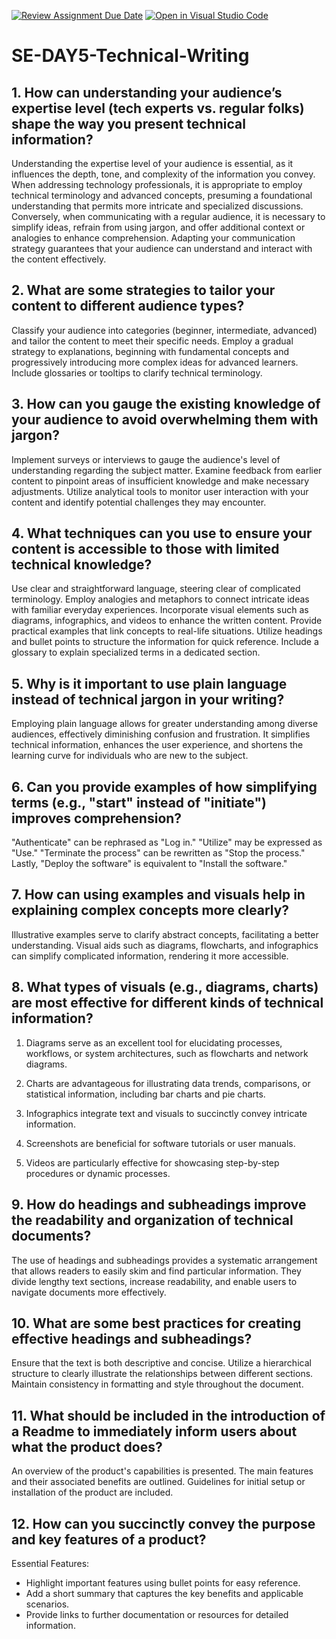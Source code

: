 [![Review Assignment Due Date](https://classroom.github.com/assets/deadline-readme-button-22041afd0340ce965d47ae6ef1cefeee28c7c493a6346c4f15d667ab976d596c.svg)](https://classroom.github.com/a/zsAR-pyY)
[![Open in Visual Studio Code](https://classroom.github.com/assets/open-in-vscode-2e0aaae1b6195c2367325f4f02e2d04e9abb55f0b24a779b69b11b9e10269abc.svg)](https://classroom.github.com/online_ide?assignment_repo_id=18503094&assignment_repo_type=AssignmentRepo)
# SE-DAY5-Technical-Writing
## 1. How can understanding your audience’s expertise level (tech experts vs. regular folks) shape the way you present technical information?
Understanding the expertise level of your audience is essential, as it influences the depth, tone, and complexity of the information you convey. When addressing technology professionals, it is appropriate to employ technical terminology and advanced concepts, presuming a foundational understanding that permits more intricate and specialized discussions. Conversely, when communicating with a regular audience, it is necessary to simplify ideas, refrain from using jargon, and offer additional context or analogies to enhance comprehension. Adapting your communication strategy guarantees that your audience can understand and interact with the content effectively.

## 2. What are some strategies to tailor your content to different audience types?
Classify your audience into categories (beginner, intermediate, advanced) and tailor the content to meet their specific needs. Employ a gradual strategy to explanations, beginning with fundamental concepts and progressively introducing more complex ideas for advanced learners. Include glossaries or tooltips to clarify technical terminology.

## 3. How can you gauge the existing knowledge of your audience to avoid overwhelming them with jargon?
Implement surveys or interviews to gauge the audience's level of understanding regarding the subject matter.
Examine feedback from earlier content to pinpoint areas of insufficient knowledge and make necessary adjustments.
Utilize analytical tools to monitor user interaction with your content and identify potential challenges they may encounter.

## 4. What techniques can you use to ensure your content is accessible to those with limited technical knowledge?
Use clear and straightforward language, steering clear of complicated terminology.
Employ analogies and metaphors to connect intricate ideas with familiar everyday experiences.
Incorporate visual elements such as diagrams, infographics, and videos to enhance the written content.
Provide practical examples that link concepts to real-life situations.
Utilize headings and bullet points to structure the information for quick reference.
Include a glossary to explain specialized terms in a dedicated section.

## 5. Why is it important to use plain language instead of technical jargon in your writing?
Employing plain language allows for greater understanding among diverse audiences, effectively diminishing confusion and frustration. It simplifies technical information, enhances the user experience, and shortens the learning curve for individuals who are new to the subject.

## 6. Can you provide examples of how simplifying terms (e.g., "start" instead of "initiate") improves comprehension?
"Authenticate" can be rephrased as "Log in." "Utilize" may be expressed as "Use." "Terminate the process" can be rewritten as "Stop the process." Lastly, "Deploy the software" is equivalent to "Install the software."

## 7. How can using examples and visuals help in explaining complex concepts more clearly?
Illustrative examples serve to clarify abstract concepts, facilitating a better understanding. Visual aids such as diagrams, flowcharts, and infographics can simplify complicated information, rendering it more accessible.

## 8. What types of visuals (e.g., diagrams, charts) are most effective for different kinds of technical information?
1. Diagrams serve as an excellent tool for elucidating processes, workflows, or system architectures, such as flowcharts and network diagrams.

2. Charts are advantageous for illustrating data trends, comparisons, or statistical information, including bar charts and pie charts.

3. Infographics integrate text and visuals to succinctly convey intricate information.
4. Screenshots are beneficial for software tutorials or user manuals.
5. Videos are particularly effective for showcasing step-by-step procedures or dynamic processes.
   
## 9. How do headings and subheadings improve the readability and organization of technical documents?
The use of headings and subheadings provides a systematic arrangement that allows readers to easily skim and find particular information. They divide lengthy text sections, increase readability, and enable users to navigate documents more effectively.

## 10. What are some best practices for creating effective headings and subheadings?
Ensure that the text is both descriptive and concise.
Utilize a hierarchical structure to clearly illustrate the relationships between different sections.
Maintain consistency in formatting and style throughout the document.

## 11. What should be included in the introduction of a Readme to immediately inform users about what the product does?
An overview of the product's capabilities is presented.
The main features and their associated benefits are outlined.
Guidelines for initial setup or installation of the product are included.

## 12. How can you succinctly convey the purpose and key features of a product?
Essential  Features:
- Highlight important features using bullet points for easy reference.
- Add a short summary that captures the key benefits and applicable scenarios.
- Provide links to further documentation or resources for detailed information.
